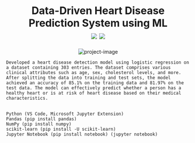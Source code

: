 ## 

<h1 align="center" id="title">
Data-Driven Heart Disease Prediction System using ML
<br>
<img id="Ibrahem" src="https://img.shields.io/badge/HEEM%20-%20Yellow?style=flat&label=IBRA&labelColor=%233b439c&color=%23418ce8">
<img id="Star on GitHub" src="https://img.shields.io/badge/Stars%20-%20grey?style=flat&logo=GitHub">
</h1>

<p align="center"><img src="https://socialify.git.ci/iibrahemali/Data-Driven-Heart-Disease-Prediction-System-using-ML/image?font=KoHo&amp;language=1&amp;name=1&amp;owner=1&amp;pattern=Brick%20Wall&amp;theme=Dark" alt="project-image"></p>

`Developed a heart disease detection model using logistic regression on a dataset containing 303 entries. The dataset comprises various clinical attributes such as age, sex, cholesterol levels, and more. After splitting the data into training and test sets, the model achieved an accuracy of 85.1% on the training data and 81.97% on the test data. The model can effectively predict whether a person has a healthy heart or is at risk of heart disease based on their medical characteristics.`

##

```
Python (VS Code, Microsoft Jupyter Extension)
Pandas (pip install pandas)
NumPy (pip install numpy)
scikit-learn (pip install -U scikit-learn)
Jupyter Notebook (pip install notebook) (jupyter notebook)

```
